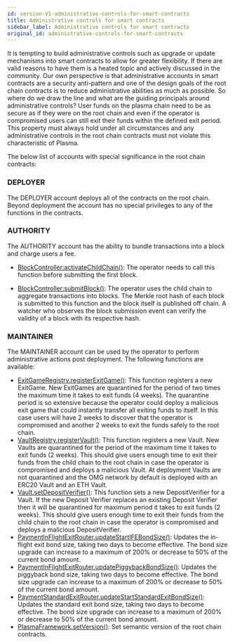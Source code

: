 ```yaml
---
id: version-V1-administrative-controls-for-smart-contracts
title: Administrative controls for smart contracts
sidebar_label: Administrative controls for smart contracts
original_id: administrative-controls-for-smart-contracts
---
```


It is tempting to build administrative controls such as upgrade or update mechanisms into smart contracts to allow for greater flexibility. If there are valid reasons to have them is a heated topic and actively discussed in the community. Our own perspective is that administrative accounts in smart contracts are a security anti-pattern and one of the design goals of the root chain contracts is to reduce administrative abilities as much as possible. 
So where do we draw the line and what are the guiding principals around administrative controls? User funds on the plasma chain need to be as secure as if they were on the root chain and even if the operator is compromised users can still exit their funds within the defined exit period. This property must always hold under all circumstances  and any administrative controls in the root chain contracts must not violate this characteristic of Plasma.

The below list of accounts with special significance in the root chain contracts:

### DEPLOYER

The DEPLOYER account deploys all of the contracts on the root chain. Beyond deployment the account has no special privileges to any of the functions in the contracts.

### AUTHORITY

The AUTHORITY account has the ability to bundle transactions into a block and charge users a fee.

- [BlockController:activateChildChain()](https://github.com/omisego/plasma-contracts/blob/master/plasma_framework/docs/contracts/BlockController.md#activateChildChain): The operator needs to call this function before submitting the first block. 

- [BlockController:submitBlock()](https://github.com/omisego/plasma-contracts/blob/master/plasma_framework/docs/contracts/BlockController.md#submitblock): The operator uses the child chain to aggregate transactions into blocks. The Merkle root hash of each block is submitted to this function and the block itself is published off chain. A watcher who observes the block submission event can verify the validity of a block with its respective hash.

### MAINTAINER

The MAINTAINER account can be used by the operator to perform administrative actions post deployment. The following functions are available:

- [ExitGameRegistry.registerExitGame()](https://github.com/omisego/plasma-contracts/blob/master/plasma_framework/docs/contracts/ExitGameRegistry.md#registerexitgame): This function registers a new ExitGame. New ExitGames are quarantined for the period of two times the maximum time it takes to exit funds (4 weeks). The quarantine period is so extensive because the operator could deploy a malicious exit game that could instantly transfer all exiting funds to itself. In this case users will have 2 weeks to discover that the operator is compromised and another 2 weeks to exit the funds safely to the root chain.
- [VaultRegistry.registerVault()](https://github.com/omisego/plasma-contracts/blob/master/plasma_framework/docs/contracts/VaultRegistry.md#registervault): This function registers a new Vault. New Vaults are quarantined for the period of the maximum time it takes to exit funds (2 weeks). This should give users enough time to exit their funds from the child chain to the root chain in case the operator is compromised and deploys a malicious Vault. At deployment Vaults are not quarantined and the OMG network by default is deployed with an ERC20 Vault and an ETH Vault.
- [Vault.setDepositVerifier()](https://github.com/omisego/plasma-contracts/blob/master/plasma_framework/docs/contracts/Vault.md#setdepositverifier): This function sets a new DepositVerifier for a Vault. If the new Deposit Verifier replaces an existing Deposit Verifier then it will be quarantined for maximum period it takes to exit funds (2 weeks). This should give users enough time to exit their funds from the child chain to the root chain in case the operator is compromised and deploys a malicious DepositVerifier.
- [PaymentInFlightExitRouter.updateStartIFEBondSize()](https://github.com/omisego/plasma-contracts/blob/master/plasma_framework/docs/contracts/PaymentInFlightExitRouter.md#updatestartifebondsize): Updates the in-flight exit bond size, taking two days to become effective. The bond size upgrade can increase to a maximum of 200% or decrease to 50% of the current bond amount.
- [PaymentInFlightExitRouter.updatePiggybackBondSize()](https://github.com/omisego/plasma-contracts/blob/master/plasma_framework/docs/contracts/PaymentInFlightExitRouter.md#updatepiggybackbondsize): Updates the piggyback bond size, taking two days to become effective. The bond size upgrade can increase to a maximum of 200% or decrease to 50% of the current bond amount.
- [PaymentStandardExitRouter.updateStartStandardExitBondSize()](https://github.com/omisego/plasma-contracts/blob/master/plasma_framework/docs/contracts/PaymentStandardExitRouter.md#updatestartstandardexitbondsize): Updates the standard exit bond size, taking two days to become effective. The bond size upgrade can increase to a maximum of 200% or decrease to 50% of the current bond amount.
- [PlasmaFramework.setVersion()](https://github.com/omisego/plasma-contracts/blob/master/plasma_framework/docs/contracts/PlasmaFramework.md#setversion): Set semantic version of the root chain contracts.
